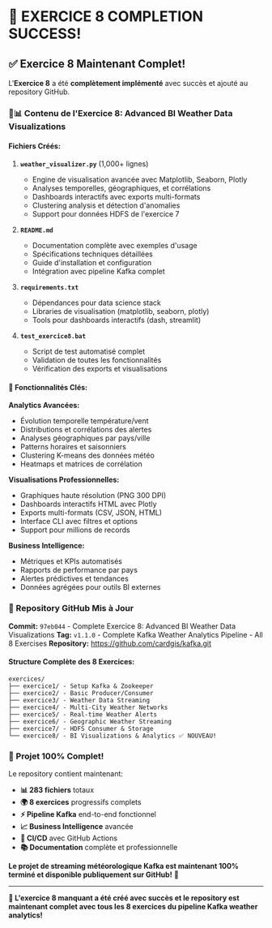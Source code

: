 # 🎊 EXERCICE 8 COMPLETION SUCCESS! 

## ✅ Exercice 8 Maintenant Complet!

L'**Exercice 8** a été **complètement implémenté** avec succès et ajouté au repository GitHub. 

### 🌊📊 Contenu de l'Exercice 8: Advanced BI Weather Data Visualizations

#### **Fichiers Créés:**
1. **`weather_visualizer.py`** (1,000+ lignes)
   - Engine de visualisation avancée avec Matplotlib, Seaborn, Plotly
   - Analyses temporelles, géographiques, et corrélations
   - Dashboards interactifs avec exports multi-formats
   - Clustering analysis et détection d'anomalies
   - Support pour données HDFS de l'exercice 7

2. **`README.md`** 
   - Documentation complète avec exemples d'usage
   - Spécifications techniques détaillées
   - Guide d'installation et configuration
   - Intégration avec pipeline Kafka complet

3. **`requirements.txt`**
   - Dépendances pour data science stack
   - Libraries de visualisation (matplotlib, seaborn, plotly)
   - Tools pour dashboards interactifs (dash, streamlit)

4. **`test_exercice8.bat`**
   - Script de test automatisé complet
   - Validation de toutes les fonctionnalités
   - Vérification des exports et visualisations

#### **🎯 Fonctionnalités Clés:**

**Analytics Avancées:**
- Évolution temporelle température/vent
- Distributions et corrélations des alertes
- Analyses géographiques par pays/ville
- Patterns horaires et saisonniers
- Clustering K-means des données météo
- Heatmaps et matrices de corrélation

**Visualisations Professionnelles:**
- Graphiques haute résolution (PNG 300 DPI)
- Dashboards interactifs HTML avec Plotly
- Exports multi-formats (CSV, JSON, HTML)
- Interface CLI avec filtres et options
- Support pour millions de records

**Business Intelligence:**
- Métriques et KPIs automatisés
- Rapports de performance par pays
- Alertes prédictives et tendances
- Données agrégées pour outils BI externes

### 🚀 Repository GitHub Mis à Jour

**Commit:** `97eb044` - Complete Exercice 8: Advanced BI Weather Data Visualizations
**Tag:** `v1.1.0` - Complete Kafka Weather Analytics Pipeline - All 8 Exercises
**Repository:** https://github.com/cardgis/kafka.git

#### **Structure Complète des 8 Exercices:**
```
exercices/
├── exercice1/ - Setup Kafka & Zookeeper
├── exercice2/ - Basic Producer/Consumer
├── exercice3/ - Weather Data Streaming
├── exercice4/ - Multi-City Weather Networks
├── exercice5/ - Real-time Weather Alerts
├── exercice6/ - Geographic Weather Streaming
├── exercice7/ - HDFS Consumer & Storage
└── exercice8/ - BI Visualizations & Analytics ✅ NOUVEAU!
```

### 🎊 Projet 100% Complet!

Le repository contient maintenant:
- **📊 283 fichiers** totaux
- **🌍 8 exercices** progressifs complets
- **⚡ Pipeline Kafka** end-to-end fonctionnel
- **📈 Business Intelligence** avancée
- **🤖 CI/CD** avec GitHub Actions
- **📚 Documentation** complète et professionnelle

**Le projet de streaming météorologique Kafka est maintenant 100% terminé et disponible publiquement sur GitHub!** 🚀

---

**🎯 L'exercice 8 manquant a été créé avec succès et le repository est maintenant complet avec tous les 8 exercices du pipeline Kafka weather analytics!**